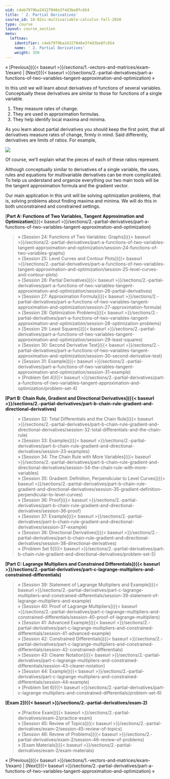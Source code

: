 ```yaml
---
uid: c4eb7979ba24327046e3f4d3be8fc654
title: ' 2. Partial Derivatives'
course_id: 18-02sc-multivariable-calculus-fall-2010
type: course
layout: course_section
menu:
  leftnav:
    identifier: c4eb7979ba24327046e3f4d3be8fc654
    name: ' 2. Partial Derivatives'
    weight: 350
---
```


« [Previous]({{< baseurl >}}/sections/1.-vectors-and-matrices/exam-1/exam) | [Next]({{< baseurl >}}/sections/2.-partial-derivatives/part-a-functions-of-two-variables-tangent-approximation-and-optimization) »

In this unit we will learn about derivatives of functions of several variables. Conceptually these derivatives are similar to those for functions of a single variable.

1.  They measure rates of change.
2.  They are used in approximation formulas.
3.  They help identify local maxima and minima.

As you learn about partial derivatives you should keep the first point, that all derivatives measure rates of change, firmly in mind. Said differently, derivatives are limits of ratios. For example,

![](https://open-learning-course-data-production.s3.amazonaws.com/18-02sc-multivariable-calculus-fall-2010/d2c4c6307955820e38ff7004326fe258_MIT18_02SC_limit.png)

Of course, we’ll explain what the pieces of each of these ratios represent.

Although conceptually similar to derivatives of a single variable, the uses, rules and equations for multivariable derivatives can be more complicated. To help us understand and organize everything our two main tools will be the tangent approximation formula and the gradient vector.

Our main application in this unit will be solving optimization problems, that is, solving problems about finding maxima and minima. We will do this in both unconstrained and constrained settings.

[**Part A: Functions of Two Variables, Tangent Approximation and Optimization**]({{< baseurl >}}/sections/2.-partial-derivatives/part-a-functions-of-two-variables-tangent-approximation-and-optimization)

> » [Session 24: Functions of Two Variables: Graphs]({{< baseurl >}}/sections/2.-partial-derivatives/part-a-functions-of-two-variables-tangent-approximation-and-optimization/session-24-functions-of-two-variables-graphs)  
> » [Session 25: Level Curves and Contour Plots]({{< baseurl >}}/sections/2.-partial-derivatives/part-a-functions-of-two-variables-tangent-approximation-and-optimization/session-25-level-curves-and-contour-plots)  
> » [Session 26: Partial Derivatives]({{< baseurl >}}/sections/2.-partial-derivatives/part-a-functions-of-two-variables-tangent-approximation-and-optimization/session-26-partial-derivatives)  
> » [Session 27: Approximation Formula]({{< baseurl >}}/sections/2.-partial-derivatives/part-a-functions-of-two-variables-tangent-approximation-and-optimization/session-27-approximation-formula)  
> » [Session 28: Optimization Problems]({{< baseurl >}}/sections/2.-partial-derivatives/part-a-functions-of-two-variables-tangent-approximation-and-optimization/session-28-optimization-problems)  
> » [Session 29: Least Squares]({{< baseurl >}}/sections/2.-partial-derivatives/part-a-functions-of-two-variables-tangent-approximation-and-optimization/session-29-least-squares)  
> » [Session 30: Second Derivative Test]({{< baseurl >}}/sections/2.-partial-derivatives/part-a-functions-of-two-variables-tangent-approximation-and-optimization/session-30-second-derivative-test)  
> » [Session 31: Example]({{< baseurl >}}/sections/2.-partial-derivatives/part-a-functions-of-two-variables-tangent-approximation-and-optimization/session-31-example)  
> » [Problem Set 4]({{< baseurl >}}/sections/2.-partial-derivatives/part-a-functions-of-two-variables-tangent-approximation-and-optimization/problem-set-4)

**[Part B: Chain Rule, Gradient and Directional Derivatives]({{< baseurl >}}/sections/2.-partial-derivatives/part-b-chain-rule-gradient-and-directional-derivatives)**

> » [Session 32: Total Differentials and the Chain Rule]({{< baseurl >}}/sections/2.-partial-derivatives/part-b-chain-rule-gradient-and-directional-derivatives/session-32-total-differentials-and-the-chain-rule)  
> » [Session 33: Examples]({{< baseurl >}}/sections/2.-partial-derivatives/part-b-chain-rule-gradient-and-directional-derivatives/session-33-examples)  
> » [Session 34: The Chain Rule with More Variables]({{< baseurl >}}/sections/2.-partial-derivatives/part-b-chain-rule-gradient-and-directional-derivatives/session-34-the-chain-rule-with-more-variables)  
> » [Session 35: Gradient: Definition, Perpendicular to Level Curves]({{< baseurl >}}/sections/2.-partial-derivatives/part-b-chain-rule-gradient-and-directional-derivatives/session-35-gradient-definition-perpendicular-to-level-curves)  
> » [Session 36: Proof]({{< baseurl >}}/sections/2.-partial-derivatives/part-b-chain-rule-gradient-and-directional-derivatives/session-36-proof)  
> » [Session 37: Example]({{< baseurl >}}/sections/2.-partial-derivatives/part-b-chain-rule-gradient-and-directional-derivatives/session-37-example)  
> » [Session 38: Directional Derivatives]({{< baseurl >}}/sections/2.-partial-derivatives/part-b-chain-rule-gradient-and-directional-derivatives/session-38-directional-derivatives)  
> » [Problem Set 5]({{< baseurl >}}/sections/2.-partial-derivatives/part-b-chain-rule-gradient-and-directional-derivatives/problem-set-5)

**[Part C: Lagrange Multipliers and Constrained Differentials]({{< baseurl >}}/sections/2.-partial-derivatives/part-c-lagrange-multipliers-and-constrained-differentials)**

> » [Session 39: Statement of Lagrange Multipliers and Example]({{< baseurl >}}/sections/2.-partial-derivatives/part-c-lagrange-multipliers-and-constrained-differentials/session-39-statement-of-lagrange-multipliers-and-example)  
> » [Session 40: Proof of Lagrange Multipliers]({{< baseurl >}}/sections/2.-partial-derivatives/part-c-lagrange-multipliers-and-constrained-differentials/session-40-proof-of-lagrange-multipliers)  
> » [Session 41: Advanced Example]({{< baseurl >}}/sections/2.-partial-derivatives/part-c-lagrange-multipliers-and-constrained-differentials/session-41-advanced-example)  
> » [Session 42: Constrained Differentials]({{< baseurl >}}/sections/2.-partial-derivatives/part-c-lagrange-multipliers-and-constrained-differentials/session-42-constrained-differentials)  
> » [Session 43: Clearer Notation]({{< baseurl >}}/sections/2.-partial-derivatives/part-c-lagrange-multipliers-and-constrained-differentials/session-43-clearer-notation)  
> » [Session 44: Example]({{< baseurl >}}/sections/2.-partial-derivatives/part-c-lagrange-multipliers-and-constrained-differentials/session-44-example)  
> » [Problem Set 6]({{< baseurl >}}/sections/2.-partial-derivatives/part-c-lagrange-multipliers-and-constrained-differentials/problem-set-6)

**[Exam 2]({{< baseurl >}}/sections/2.-partial-derivatives/exam-2)**

> » [Practice Exam]({{< baseurl >}}/sections/2.-partial-derivatives/exam-2/practice-exam)  
> » [Session 45: Review of Topics]({{< baseurl >}}/sections/2.-partial-derivatives/exam-2/session-45-review-of-topics)  
> » [Session 46: Review of Problems]({{< baseurl >}}/sections/2.-partial-derivatives/exam-2/session-46-review-of-problems)  
> » [Exam Materials]({{< baseurl >}}/sections/2.-partial-derivatives/exam-2/exam-materials)

« [Previous]({{< baseurl >}}/sections/1.-vectors-and-matrices/exam-1/exam) | [Next]({{< baseurl >}}/sections/2.-partial-derivatives/part-a-functions-of-two-variables-tangent-approximation-and-optimization) »